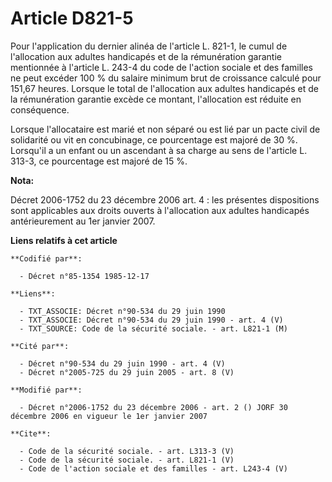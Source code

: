 # Article D821-5

Pour l'application du dernier alinéa de l'article L. 821-1, le cumul de l'allocation aux adultes handicapés et de la
rémunération garantie mentionnée à l'article L. 243-4 du code de l'action sociale et des familles ne peut excéder 100 % du
salaire minimum brut de croissance calculé pour 151,67 heures. Lorsque le total de l'allocation aux adultes handicapés et de
la rémunération garantie excède ce montant, l'allocation est réduite en conséquence. 

Lorsque l'allocataire est marié et non séparé ou est lié par un pacte civil de solidarité ou vit en concubinage, ce
pourcentage est majoré de 30 %. Lorsqu'il a un enfant ou un ascendant à sa charge au sens de l'article L. 313-3, ce
pourcentage est majoré de 15 %.

**Nota:**

Décret 2006-1752 du 23 décembre 2006 art. 4 : les présentes dispositions sont applicables aux droits ouverts à l'allocation
aux adultes handicapés antérieurement au 1er janvier 2007.

**Liens relatifs à cet article**

	**Codifié par**:

	  - Décret n°85-1354 1985-12-17

	**Liens**:

	  - TXT_ASSOCIE: Décret n°90-534 du 29 juin 1990
	  - TXT_ASSOCIE: Décret n°90-534 du 29 juin 1990 - art. 4 (V)
	  - TXT_SOURCE: Code de la sécurité sociale. - art. L821-1 (M)

	**Cité par**:

	  - Décret n°90-534 du 29 juin 1990 - art. 4 (V)
	  - Décret n°2005-725 du 29 juin 2005 - art. 8 (V)

	**Modifié par**:

	  - Décret n°2006-1752 du 23 décembre 2006 - art. 2 () JORF 30 décembre 2006 en vigueur le 1er janvier 2007

	**Cite**:

	  - Code de la sécurité sociale. - art. L313-3 (V)
	  - Code de la sécurité sociale. - art. L821-1 (V)
	  - Code de l'action sociale et des familles - art. L243-4 (V)
